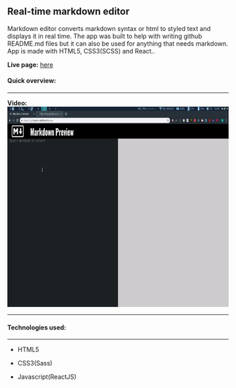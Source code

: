 ## Real-time markdown editor

Markdown editor converts markdown syntax or html to styled text and displays it in real time. The app was built to help with writing github README.md files but it can also be used for anything that needs markdown. App is made with HTML5, CSS3(SCSS) and React..

**Live page:** <a  href="https://projects.darkokojovic.com/markdown-editor/">here</a>

#### Quick overview:

<hr />

<!-- <iframe  src="https://player.vimeo.com/video/352279175"  width="800"  height="455"  frameborder="0"  allow="autoplay; fullscreen"  allowfullscreen></iframe> -->

**Video:**
<br />
<a href="https://player.vimeo.com/video/352279175" target="_blank"><img src="video-thumbnail.png"
alt="IMAGE ALT TEXT HERE" width="800" height="455"/></a>

<hr />

#### Technologies used:

<hr />

- HTML5

- CSS3(Sass)

- Javascript(ReactJS)

